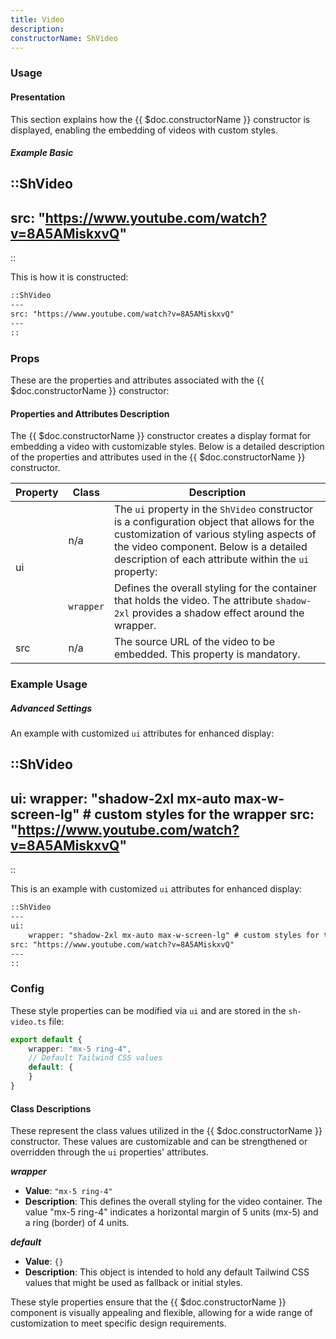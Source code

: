 ```yaml
---
title: Video
description:
constructorName: ShVideo
---
```


### Usage

#### Presentation
This section explains how the {{ $doc.constructorName }} constructor is displayed, enabling the embedding of videos with custom styles.

##### Example Basic

::ShVideo
---
src: "https://www.youtube.com/watch?v=8A5AMiskxvQ"
---
::

This is how it is constructed:

```md
::ShVideo
---
src: "https://www.youtube.com/watch?v=8A5AMiskxvQ"
---
::
```

### Props
These are the properties and attributes associated with the {{ $doc.constructorName }} constructor:

#### Properties and Attributes Description
The {{ $doc.constructorName }} constructor creates a display format for embedding a video with customizable styles. Below is a detailed description of the properties and attributes used in the {{ $doc.constructorName }} constructor.

<table>
  <thead>
    <tr>
      <th>Property</th>
      <th>Class</th>
      <th>Description</th>
    </tr>
  </thead>
  <tbody>
    <tr>
      <td rowspan="2">ui</td>
      <td>n/a</td>
      <td>The <code>ui</code> property in the <code>ShVideo</code> constructor is a configuration object that allows for the customization of various styling aspects of the video component. Below is a detailed description of each attribute within the <code>ui</code> property:</td>
    </tr>
    <tr>
      <td><code>wrapper</code></td>
      <td>Defines the overall styling for the container that holds the video. The attribute <code>shadow-2xl</code> provides a shadow effect around the wrapper.</td>
    </tr>
    <tr>
      <td>src</td>
      <td>n/a</td>
      <td>The source URL of the video to be embedded. This property is mandatory.</td>
    </tr>
  </tbody>
</table>

### Example Usage
##### Advanced Settings
An example with customized `ui` attributes for enhanced display:

::ShVideo
---
ui:
    wrapper: "shadow-2xl mx-auto max-w-screen-lg" # custom styles for the wrapper
src: "https://www.youtube.com/watch?v=8A5AMiskxvQ"
---
::

This is an example with customized `ui` attributes for enhanced display:

```md
::ShVideo
---
ui:
    wrapper: "shadow-2xl mx-auto max-w-screen-lg" # custom styles for the wrapper
src: "https://www.youtube.com/watch?v=8A5AMiskxvQ"
---
::
```

### Config
These style properties can be modified via `ui` and are stored in the `sh-video.ts` file:

```ts
export default {
    wrapper: "mx-5 ring-4",
    // Default Tailwind CSS values
    default: {
    }
}
```

#### Class Descriptions
These represent the class values utilized in the {{ $doc.constructorName }} constructor. These values are customizable and can be strengthened or overridden through the `ui` properties' attributes.

_**wrapper**_
*  **Value**: <code>"mx-5 ring-4"</code>
*  **Description**: This defines the overall styling for the video container. The value "mx-5 ring-4" indicates a horizontal margin of 5 units (mx-5) and a ring (border) of 4 units.

_**default**_
*  **Value**: <code>{}</code>
*  **Description**: This object is intended to hold any default Tailwind CSS values that might be used as fallback or initial styles.

These style properties ensure that the {{ $doc.constructorName }} component is visually appealing and flexible, allowing for a wide range of customization to meet specific design requirements.
